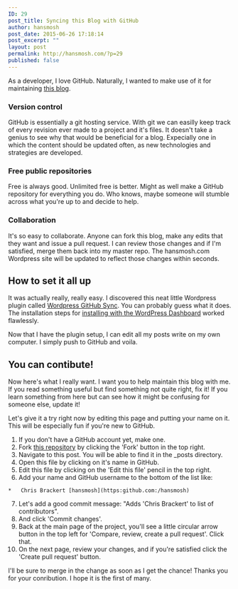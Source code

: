 ```yaml
---
ID: 29
post_title: Syncing this Blog with GitHub
author: hansmosh
post_date: 2015-06-26 17:18:14
post_excerpt: ""
layout: post
permalink: http://hansmosh.com/?p=29
published: false
---
```

As a developer, I love GitHub. Naturally, I wanted to make use of it for maintaining [this blog](https://github.com/hansmosh/wp_hansmosh).

### Version control

GitHub is essentially a git hosting service. With git we can easilly keep track of every revision ever made to a project and it's files. It doesn't take a genius to see why that would be beneficial for a blog. Expecially one in which the content should be updated often, as new technologies and strategies are developed.

### Free public repositories

Free is always good. Unlimited free is better. Might as well make a GitHub repository for everything you do. Who knows, maybe someone will stumble across what you're up to and decide to help.

### Collaboration

It's so easy to collaborate. Anyone can fork this blog, make any edits that they want and issue a pull request. I can review those changes and if I'm satisfied, merge them back into my master repo. The hansmosh.com Wordpress site will be updated to reflect those changes within seconds.

## How to set it all up

It was actually really, really easy. I discovered this neat little Wordpress plugin called [Wordpress GitHub Sync](https://github.com/benbalter/wordpress-github-sync). You can probably guess what it does. The installation steps for [installing with the WordPress Dashboard](https://github.com/benbalter/wordpress-github-sync#using-the-wordpress-dashboard) worked flawlessly.

Now that I have the plugin setup, I can edit all my posts write on my own computer. I simply push to GitHub and voila.

## You can contibute!

Now here's what I really want. I want you to help maintain this blog with me. If you read something useful but find something not quite right, fix it! If you learn something from here but can see how it might be confusing for someone else, update it!

Let's give it a try right now by editing this page and putting your name on it. This will be especially fun if you're new to GitHub.

1. If you don't have a GitHub account yet, make one.
2. Fork [this repository](https://github.com/hansmosh/wp_hansmosh) by clicking the 'Fork' button in the top right.
3. Navigate to this post. You will be able to find it in the _posts directory.
4. Open this file by clicking on it's name in GitHub.
5. Edit this file by clicking on the 'Edit this file' pencil in the top right.
6. Add your name and GitHub username to the bottom of the list like:
```
*   Chris Brackert [hansmosh](https:github.com:/hansmosh)
```
7. Let's add a good commit message: "Adds 'Chris Brackert' to list of contributors".
8. And click 'Commit changes'.
9. Back at the main page of the project, you'll see a little circular arrow button in the top left for 'Compare, review, create a pull request'. Click that.
10. On the next page, review your changes, and if you're satisfied click the 'Create pull request' button.

I'll be sure to merge in the change as soon as I get the chance! Thanks you for your conribution. I hope it is the first of many.
